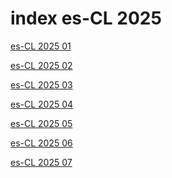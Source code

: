 # index es-CL 2025

<a href="./01">es-CL 2025 01</a>

<a href="./02">es-CL 2025 02</a>

<a href="./03">es-CL 2025 03</a>

<a href="./04">es-CL 2025 04</a>

<a href="./05">es-CL 2025 05</a>

<a href="./06">es-CL 2025 06</a>

<a href="./07">es-CL 2025 07</a>
